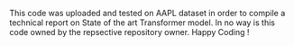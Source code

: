 This code was uploaded and tested on AAPL dataset in order to compile a technical report on State of the art Transformer model. In no way is this code owned by the repsective repository owner. Happy Coding !
